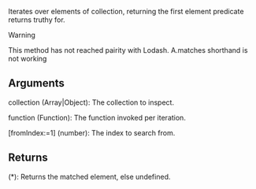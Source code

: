 Iterates over elements of collection, returning the first element predicate returns truthy for.

> [!Warning]
> This method has not reached pairity with Lodash. A.matches shorthand is not working

## Arguments

collection (Array|Object): The collection to inspect.

function (Function): The function invoked per iteration.

[fromIndex:=1] (number): The index to search from.

## Returns

(*): Returns the matched element, else undefined.

